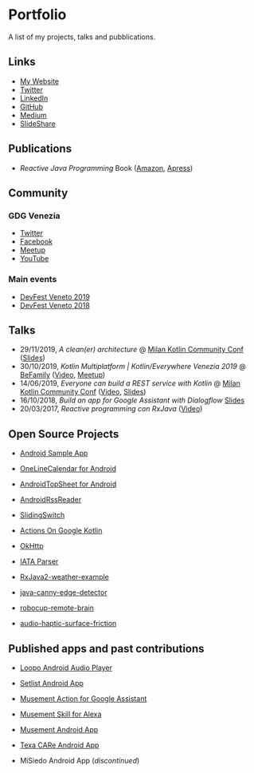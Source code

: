 # Portfolio
A list of my projects, talks and pubblications.



## Links

- [My Website](https://www.andreamaglie.com/)
- [Twitter](https://twitter.com/TechIsFun)
- [LinkedIn](https://www.linkedin.com/in/andreamaglie/)
- [GitHub](https://github.com/TechIsFun)
- [Medium](https://medium.com/@TechIsFun)
- [SlideShare](https://www.slideshare.net/AndreaMaglie/presentations)



## Publications

- *Reactive Java Programming* Book ([Amazon](https://www.amazon.com/Reactive-Java-Programming-Andrea-Maglie/dp/1484214293/ref=sr_1_1?keywords=andrea+maglie&qid=1575112130&sr=8-1), [Apress](https://www.apress.com/gp/book/9781484214299))


## Community

### GDG Venezia
  - [Twitter](https://twitter.com/gdgvenezia?s=20)
  - [Facebook](https://www.facebook.com/gdgvenezia/)
  - [Meetup](https://www.meetup.com/it-IT/GDG-Venezia/)
  - [YouTube](https://www.youtube.com/channel/UCnXHsg8plcHc_NuCETV2k6Q)

### Main events
  - [DevFest Veneto 2019](https://devfestvenice.com/)
  - [DevFest Veneto 2018](https://gdg-venezia.github.io/devfest-veneto-18/)


## Talks

- 29/11/2019, *A clean(er) architecture* @ [Milan Kotlin Community Conf](https://milan.kotlincommunityconf.com/) ([Slides](https://www.slideshare.net/AndreaMaglie/a-cleaner-architecture))
- 30/10/2019, *Kotlin Multiplatform | Kotlin/Everywhere Venezia 2019* @ [BeFamily](https://www.befamily.it/) ([Video](https://www.youtube.com/watch?v=gTrdMiGs92M), [Meetup](https://www.meetup.com/it-IT/GDG-Venezia/events/265665209/))
- 14/06/2019, *Everyone can build a REST service with Kotlin* @ [Milan Kotlin Community Conf](https://milan.kotlincommunityconf.com/) ([Video](https://vimeo.com/showcase/5286228/video/279944670), [Slides](https://www.slideshare.net/AndreaMaglie/everyone-can-build-a-rest-service-with-kotlin))
- 16/10/2018, *Build an app for Google Assistant with Dialogflow* [Slides](https://www.slideshare.net/AndreaMaglie/build-an-app-for-google-assistant-with-dialogflow)
- 20/03/2017, *Reactive programming con RxJava* ([Video](https://www.youtube.com/watch?v=PYRhpqa-XLw))



## Open Source Projects

- [Android Sample App](https://github.com/TechIsFun/android-sample-app)

- [OneLineCalendar for Android](https://github.com/TechIsFun/OneLineCalendar)

- [AndroidTopSheet for Android](https://github.com/TechIsFun/AndroidTopSheet)

- [AndroidRssReader](https://github.com/TechIsFun/AndroidRssReader)

- [SlidingSwitch](https://github.com/TechIsFun/SlidingSwitch)

- [Actions On Google Kotlin](https://github.com/TechIsFun/actions-on-google-kotlin)

- [OkHttp](https://github.com/TechIsFun/okhttp)

- [IATA Parser](https://github.com/TechIsFun/iata-parser)

- [RxJava2-weather-example](https://github.com/TechIsFun/RxJava2-weather-example)

- [java-canny-edge-detector](https://github.com/TechIsFun/java-canny-edge-detector)

- [robocup-remote-brain](https://github.com/TechIsFun/robocup-remote-brain)

- [audio-haptic-surface-friction](https://github.com/TechIsFun/audio-haptic-surface-friction)


## Published apps and past contributions

- [Loopo Android Audio Player](https://play.google.com/store/apps/details?id=com.andreamaglie.android.abplayer&hl=it)

- [Setlist Android App](https://play.google.com/store/apps/details?id=it.andreamaglie.android.setlistManager&hl=it)

- [Musement Action for Google Assistant](https://assistant.google.com/services/a/uid/000000342910edd7?hl=it-IT)

- [Musement Skill for Alexa](https://www.amazon.it/Musement-S-P-A/dp/B07HMLWGHV)

- [Musement Android App](https://play.google.com/store/apps/details?id=com.musement.android&hl=it)

- [Texa CARe Android App](https://play.google.com/store/apps/details?id=com.texa.care&hl=it)

- MiSiedo Android App (*discontinued*)




